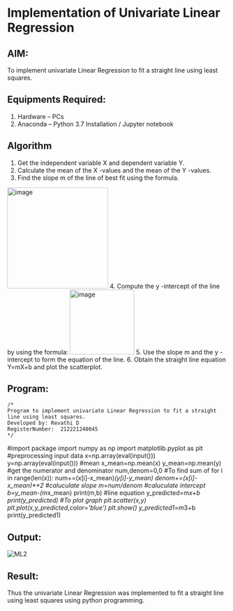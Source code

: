 # Implementation of Univariate Linear Regression
## AIM:
To implement univariate Linear Regression to fit a straight line using least squares.

## Equipments Required:
1. Hardware – PCs
2. Anaconda – Python 3.7 Installation / Jupyter notebook

## Algorithm
1. Get the independent variable X and dependent variable Y.
2. Calculate the mean of the X -values and the mean of the Y -values.
3. Find the slope m of the line of best fit using the formula. 
<img width="231" alt="image" src="https://user-images.githubusercontent.com/93026020/192078527-b3b5ee3e-992f-46c4-865b-3b7ce4ac54ad.png">
4. Compute the y -intercept of the line by using the formula:
<img width="148" alt="image" src="https://user-images.githubusercontent.com/93026020/192078545-79d70b90-7e9d-4b85-9f8b-9d7548a4c5a4.png">
5. Use the slope m and the y -intercept to form the equation of the line.
6. Obtain the straight line equation Y=mX+b and plot the scatterplot.

## Program:
```
/*
Program to implement univariate Linear Regression to fit a straight line using least squares.
Developed by: Revathi D
RegisterNumber:  212221240045
*/
```
#import package
import numpy as np
import matplotlib.pyplot as plt
#preprocessing input data
x=np.array(eval(input()))
y=np.array(eval(input()))
#mean
x_mean=np.mean(x)
y_mean=np.mean(y)
#get the numerator and denominator
num,denom=0,0
#To find sum of
for i in range(len(x)):
num+=(x[i]-x_mean)*(y[i]-y_mean)
denom+=(x[i]-x_mean)**2
#caluculate slope
m=num/denom
#caluculate intercept
b=y_mean-(m*x_mean)
print(m,b)
#line equation
y_predicted=m*x+b
print(y_predicted)
#To plot graph
plt.scatter(x,y)
plt.plot(x,y_predicted,color='blue')
plt.show()
y_predicted1=m*3+b
print(y_predicted1)

## Output:
![ML2](https://user-images.githubusercontent.com/129285967/228526119-8b364e7a-50e4-4675-80f7-6aba6f43ae94.png)



## Result:
Thus the univariate Linear Regression was implemented to fit a straight line using least squares using python programming.
